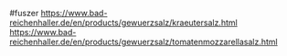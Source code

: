 #fuszer
https://www.bad-reichenhaller.de/en/products/gewuerzsalz/kraeutersalz.html
https://www.bad-reichenhaller.de/en/products/gewuerzsalz/tomatenmozzarellasalz.html